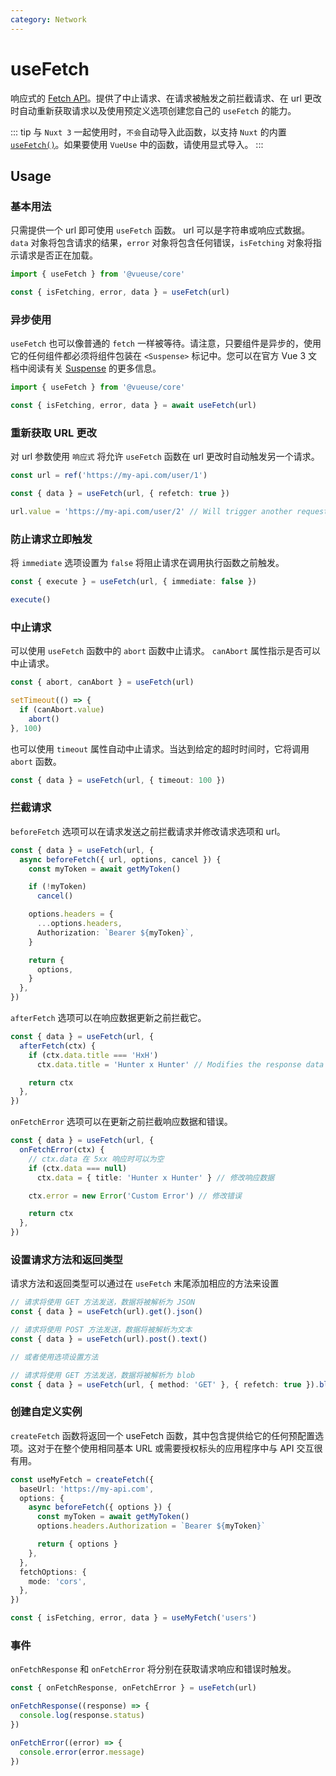 ```yaml
---
category: Network
---
```


# useFetch

响应式的 [Fetch API](https://developer.mozilla.org/en-US/docs/Web/API/Fetch_API)。提供了中止请求、在请求被触发之前拦截请求、在 url 更改时自动重新获取请求以及使用预定义选项创建您自己的 `useFetch` 的能力。

::: tip
与 `Nuxt 3` 一起使用时，`不会`自动导入此函数，以支持 `Nuxt` 的内置 [`useFetch()`](https://v3.nuxtjs.org/api/composables/use-fetch)。如果要使用 `VueUse` 中的函数，请使用显式导入。
:::

## Usage

### 基本用法

只需提供一个 url 即可使用 `useFetch` 函数。 url 可以是字符串或响应式数据。
`data` 对象将包含请求的结果，`error` 对象将包含任何错误，`isFetching` 对象将指示请求是否正在加载。

```ts
import { useFetch } from '@vueuse/core'

const { isFetching, error, data } = useFetch(url)
```

### 异步使用
`useFetch` 也可以像普通的 `fetch` 一样被等待。请注意，只要组件是异步的，使用它的任何组件都必须将组件包装在 `<Suspense>` 标记中。您可以在官方 Vue 3 文档中阅读有关 [Suspense](https://vuejs.org/guide/built-ins/suspense.html) 的更多信息。
```ts
import { useFetch } from '@vueuse/core'

const { isFetching, error, data } = await useFetch(url)
```

### 重新获取 URL 更改

对 url 参数使用 `响应式` 将允许 `useFetch` 函数在 url 更改时自动触发另一个请求。

```ts
const url = ref('https://my-api.com/user/1')

const { data } = useFetch(url, { refetch: true })

url.value = 'https://my-api.com/user/2' // Will trigger another request
```

### 防止请求立即触发

将 `immediate` 选项设置为 `false` 将阻止请求在调用执行函数之前触发。

```ts
const { execute } = useFetch(url, { immediate: false })

execute()
```

### 中止请求

可以使用 `useFetch` 函数中的 `abort` 函数中止请求。 `canAbort` 属性指示是否可以中止请求。

```ts
const { abort, canAbort } = useFetch(url)

setTimeout(() => {
  if (canAbort.value)
    abort()
}, 100)
```

也可以使用 `timeout` 属性自动中止请求。当达到给定的超时时间时，它将调用 `abort` 函数。

```ts
const { data } = useFetch(url, { timeout: 100 })
```

### 拦截请求

`beforeFetch` 选项可以在请求发送之前拦截请求并修改请求选项和 url。

```ts
const { data } = useFetch(url, {
  async beforeFetch({ url, options, cancel }) {
    const myToken = await getMyToken()

    if (!myToken)
      cancel()

    options.headers = {
      ...options.headers,
      Authorization: `Bearer ${myToken}`,
    }

    return {
      options,
    }
  },
})
```

`afterFetch` 选项可以在响应数据更新之前拦截它。

```ts
const { data } = useFetch(url, {
  afterFetch(ctx) {
    if (ctx.data.title === 'HxH')
      ctx.data.title = 'Hunter x Hunter' // Modifies the response data

    return ctx
  },
})
```

`onFetchError` 选项可以在更新之前拦截响应数据和错误。
```ts
const { data } = useFetch(url, {
  onFetchError(ctx) {
    // ctx.data 在 5xx 响应时可以为空
    if (ctx.data === null)
      ctx.data = { title: 'Hunter x Hunter' } // 修改响应数据

    ctx.error = new Error('Custom Error') // 修改错误

    return ctx
  },
})
```

### 设置请求方法和返回类型

请求方法和返回类型可以通过在 `useFetch` 末尾添加相应的方法来设置

```ts
// 请求将使用 GET 方法发送，数据将被解析为 JSON
const { data } = useFetch(url).get().json()

// 请求将使用 POST 方法发送，数据将被解析为文本
const { data } = useFetch(url).post().text()

// 或者使用选项设置方法

// 请求将使用 GET 方法发送，数据将被解析为 blob
const { data } = useFetch(url, { method: 'GET' }, { refetch: true }).blob()
```

### 创建自定义实例

`createFetch` 函数将返回一个 useFetch 函数，其中包含提供给它的任何预配置选项。这对于在整个使用相同基本 URL 或需要授权标头的应用程序中与 API 交互很有用。

```ts
const useMyFetch = createFetch({
  baseUrl: 'https://my-api.com',
  options: {
    async beforeFetch({ options }) {
      const myToken = await getMyToken()
      options.headers.Authorization = `Bearer ${myToken}`

      return { options }
    },
  },
  fetchOptions: {
    mode: 'cors',
  },
})

const { isFetching, error, data } = useMyFetch('users')
```

### 事件

`onFetchResponse` 和 `onFetchError` 将分别在获取请求响应和错误时触发。

```ts
const { onFetchResponse, onFetchError } = useFetch(url)

onFetchResponse((response) => {
  console.log(response.status)
})

onFetchError((error) => {
  console.error(error.message)
})
```
